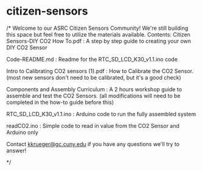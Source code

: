 # citizen-sensors

/*
 Welcome to our ASRC Citizen Sensors Community! We're still building this space but feel free to utilize the materials available.
 Contents:
 Citizen Sensors-DIY CO2 How To.pdf : A step by step guide to creating your own DIY CO2 Sensor

Code-README.md : Readme for the RTC_SD_LCD_K30_v1.1.ino code

Intro to Calibrating CO2 sensors (1).pdf : How to Calibrate the CO2 Sensor. (most new sensors don't need to be calibrated, but it's a good check)

Components and Assembly Curriculum : A 2 hours workshop guide to assemble and test the CO2 Sensors. (all modifications will need to be completed in the how-to guide before this)

RTC_SD_LCD_K30_v1.1.ino : Arduino code to run the fully assembled system

readCO2.ino : Simple code to read in value from the CO2 Sensor and Arduino only

Contact kkrueger@gc.cuny.edu if you have any questions we'll try to answer!

*/
